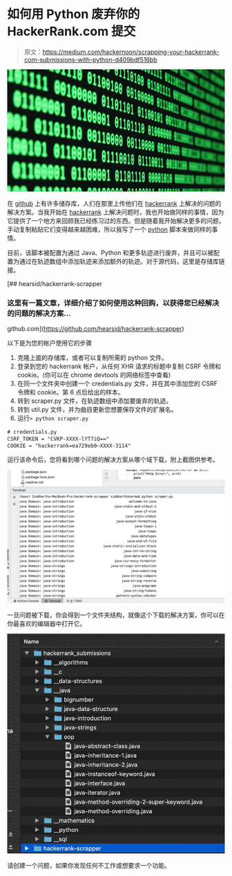 # 如何用 Python 废弃你的 HackerRank.com 提交

> 原文：<https://medium.com/hackernoon/scrapping-your-hackerrank-com-submissions-with-python-d409bdf516bb>

![](img/c3adcb8f3cc6a792baf2deaeb40c3616.png)

在 [github](http://github.com) 上有许多储存库，人们在那里上传他们在 [hackerrank](http://hackerrank.com) 上解决的问题的解决方案。当我开始在 [hackerrank](https://hackernoon.com/tagged/hackerrank) 上解决问题时，我也开始做同样的事情，因为它提供了一个地方来回顾我已经练习过的东西。但是随着我开始解决更多的问题，手动复制粘贴它们变得越来越困难，所以我写了一个 [python](https://hackernoon.com/tagged/python) 脚本来做同样的事情。

目前，该脚本被配置为通过 Java、Python 和更多轨迹进行废弃，并且可以被配置为通过在轨迹数组中添加轨迹来添加额外的轨迹。对于源代码，这里是存储库链接。

 [## hearsid/hackerrank-scrapper

### 这里有一篇文章，详细介绍了如何使用这种回购，以获得您已经解决的问题的解决方案…

github.com](https://github.com/hearsid/hackerrank-scrapper) 

以下是为您的帐户使用它的步骤

1.  克隆上面的存储库，或者可以复制所需的 python 文件。
2.  登录到您的 hackerrank 帐户，从任何 XHR 请求的标题中复制 CSRF 令牌和 cookie。(你可以在 chrome devtools 的网络标签中查看)
3.  在同一个文件夹中创建一个 credentials.py 文件，并在其中添加您的 CSRF 令牌和 cookie。第 6 点后给出的样本。
4.  转到 scraper.py 文件，在轨迹数组中添加要废弃的轨迹。
5.  转到 util.py 文件，并为曲目更新您想要保存文件的扩展名。
6.  运行`> python scraper.py`

```
# credentials.py
CSRF_TOKEN = "CVKP-XXXX-lYT7iQ=="
COOKIE = "hackerrank=ea729eb0–XXXX-3114"
```

运行该命令后，您将看到哪个问题的解决方案从哪个域下载，附上截图供参考。

![](img/497a81d3e99eacb1614c939c29829e69.png)

一旦问题被下载，你会得到一个文件夹结构，就像这个下载的解决方案，你可以在你最喜欢的编辑器中打开它。

![](img/7e1a44fc615462fa88a96b27938f62fa.png)

请创建一个问题，如果你发现任何不工作或想要求一个功能。